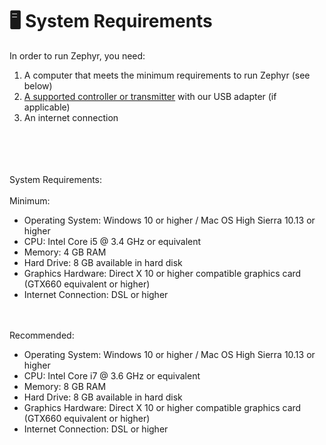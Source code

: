 # 🖥️ System Requirements

In order to run Zephyr, you need:

1. A computer that meets the minimum requirements to run Zephyr (see below)
2. [A supported controller or transmitter](https://zephyr-sim.com) with our USB adapter (if applicable)
3. An internet connection

\
\
\
\
System Requirements:\
\
Minimum:

* Operating System: Windows 10 or higher / Mac OS High Sierra 10.13 or higher
* CPU: Intel Core i5 @ 3.4 GHz or equivalent
* Memory: 4 GB RAM
* Hard Drive: 8 GB available in hard disk
* Graphics Hardware: Direct X 10 or higher compatible graphics card (GTX660 equivalent or higher)
* Internet Connection: DSL or higher

\
\
Recommended:

* Operating System: Windows 10 or higher / Mac OS High Sierra 10.13 or higher
* CPU: Intel Core i7 @ 3.6 GHz or equivalent
* Memory: 8 GB RAM
* Hard Drive: 8 GB available in hard disk
* Graphics Hardware: Direct X 10 or higher compatible graphics card (GTX660 equivalent or higher)
* Internet Connection: DSL or higher

